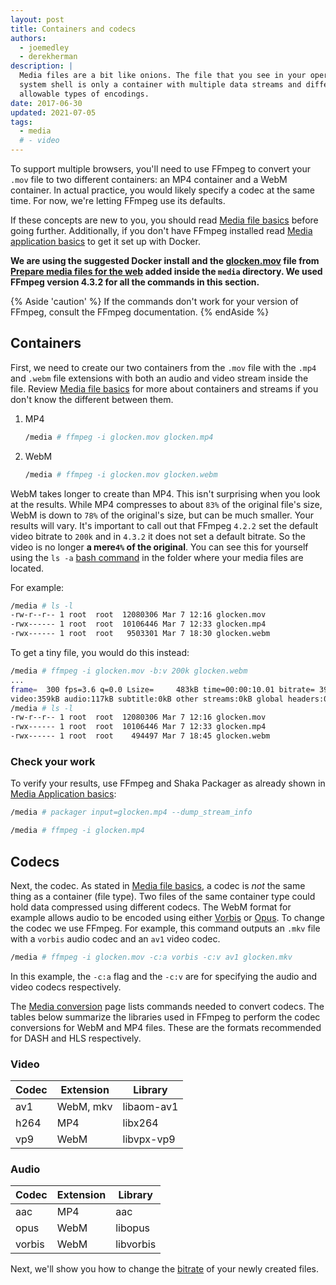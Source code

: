 ```yaml
---
layout: post
title: Containers and codecs
authors:
  - joemedley
  - derekherman
description: |
  Media files are a bit like onions. The file that you see in your operating
  system shell is only a container with multiple data streams and different
  allowable types of encodings.
date: 2017-06-30
updated: 2021-07-05
tags:
  - media
  # - video
---
```


To support multiple browsers, you'll need to use FFmpeg to convert your `.mov`
file to two different containers: an MP4 container and a WebM container. In
actual practice, you would likely specify a codec at the same time. For now,
we're letting FFmpeg use its defaults.

If these concepts are new to you, you should read
[Media file basics](/media-file-basics/#containers-and-codecs-and-streams)
before going further. Additionally, if you don't have FFmpeg installed read
[Media application basics](/media-application-basics/#installing-applications-with-docker)
to get it set up with Docker.

**We are using the suggested Docker install and
the [glocken.mov] file from [Prepare media files for the web](/prepare-media/)
added inside the `media` directory. We used FFmpeg version 4.3.2 for all the
commands in this section.**

{% Aside 'caution' %}
If the commands don't work for your version of FFmpeg, consult the FFmpeg
documentation.
{% endAside %}

## Containers

First, we need to create our two containers from the `.mov` file with the `.mp4`
and `.webm` file extensions with both an audio and video stream inside the file.
Review [Media file basics](/media-file-basics/#containers-and-codecs-and-streams)
for more about containers and streams if you don't know the different between
them.

1. MP4

    ```bash
    /media # ffmpeg -i glocken.mov glocken.mp4
    ```

1. WebM

    ```bash
    /media # ffmpeg -i glocken.mov glocken.webm
    ```

WebM takes longer to create than MP4. This isn't surprising when you look at
the results. While MP4 compresses to about `83%` of the original file's
size, WebM is down to `78%` of the original's size, but can be much smaller.
Your results will vary. It's important to call out that FFmpeg `4.2.2` set the
default video bitrate to `200k` and in `4.3.2` it does not set a default bitrate.
So the video is no longer  **a mere`4%` of the original**. You can see this for yourself
using the `ls -a` [bash command] in the folder where your media files are located.

For example:

```bash
/media # ls -l
-rw-r--r-- 1 root  root  12080306 Mar 7 12:16 glocken.mov
-rwx------ 1 root  root  10106446 Mar 7 12:33 glocken.mp4
-rwx------ 1 root  root   9503301 Mar 7 18:30 glocken.webm
```

To get a tiny file, you would do this instead:

```bash
/media # ffmpeg -i glocken.mov -b:v 200k glocken.webm
...
frame=  300 fps=3.6 q=0.0 Lsize=     483kB time=00:00:10.01 bitrate= 395.0kbits/s speed=0.121x
video:359kB audio:117kB subtitle:0kB other streams:0kB global headers:0kB muxing overhead: 1.356068%
/media # ls -l
-rw-r--r-- 1 root  root  12080306 Mar 7 12:16 glocken.mov
-rwx------ 1 root  root  10106446 Mar 7 12:33 glocken.mp4
-rwx------ 1 root  root    494497 Mar 7 18:45 glocken.webm
```

### Check your work

To verify your results, use FFmpeg and Shaka Packager as already shown in
[Media Application basics](/media-application-basics):

```bash
/media # packager input=glocken.mp4 --dump_stream_info
```

```bash
/media # ffmpeg -i glocken.mp4
```

## Codecs

Next, the codec. As stated in [Media file basics](/media-file-basics), a codec
is _not_ the same thing as a container (file type). Two files of the same container
type could hold data compressed using different codecs. The WebM format for example
allows audio to be encoded using either [Vorbis] or [Opus]. To change the codec we
use FFmpeg. For example, this command outputs an `.mkv` file with a `vorbis` audio
codec and an `av1` video codec.

```bash
/media # ffmpeg -i glocken.mov -c:a vorbis -c:v av1 glocken.mkv
```

In this example, the `-c:a` flag and the `-c:v` are for specifying the audio and
video codecs respectively.

The [Media conversion](/media-conversion/#change-characteristics) page lists
commands needed to convert codecs. The tables below summarize the libraries used
in FFmpeg to perform the codec conversions for WebM and MP4 files. These are the
formats recommended for DASH and HLS respectively.

### Video

| Codec | Extension    | Library    |
| ----- | ------------ | ---------- |
| av1   | WebM, mkv    | libaom-av1 |
| h264  | MP4          | libx264    |
| vp9   | WebM         | libvpx-vp9 |

### Audio

| Codec  | Extension | Library    |
| ------ | --------- | ---------- |
| aac    | MP4       | aac        |
| opus   | WebM      | libopus    |
| vorbis | WebM      | libvorbis  |

Next, we'll show you how to change the [bitrate](/bitrate/) of your newly created files.

[glocken.mov]: https://storage.googleapis.com/web-dev-assets/prepare-media/glocken.mov
[bash command]: https://en.wikipedia.org/wiki/Ls
[Vorbis]: https://en.wikipedia.org/wiki/Vorbis
[Opus]: https://en.wikipedia.org/wiki/Opus_(audio_format)
